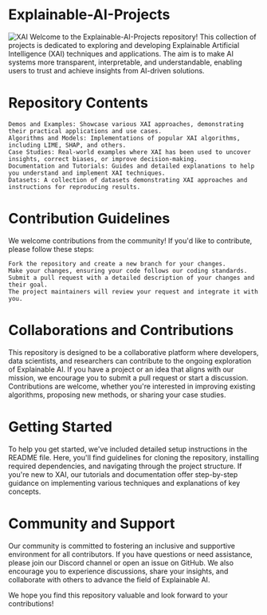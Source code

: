 # Explainable-AI-Projects

![XAI](https://www.datanami.com/wp-content/uploads/2020/01/explainable_AI_shutterstock_-BAIVECTOR.jpg)
Welcome to the Explainable-AI-Projects repository! This collection of projects is dedicated to exploring and developing Explainable Artificial Intelligence (XAI) techniques and applications. The aim is to make AI systems more transparent, interpretable, and understandable, enabling users to trust and achieve insights from AI-driven solutions.
# Repository Contents

    Demos and Examples: Showcase various XAI approaches, demonstrating their practical applications and use cases.
    Algorithms and Models: Implementations of popular XAI algorithms, including LIME, SHAP, and others.
    Case Studies: Real-world examples where XAI has been used to uncover insights, correct biases, or improve decision-making.
    Documentation and Tutorials: Guides and detailed explanations to help you understand and implement XAI techniques.
    Datasets: A collection of datasets demonstrating XAI approaches and instructions for reproducing results.

# Contribution Guidelines

We welcome contributions from the community! If you'd like to contribute, please follow these steps:

    Fork the repository and create a new branch for your changes.
    Make your changes, ensuring your code follows our coding standards.
    Submit a pull request with a detailed description of your changes and their goal.
    The project maintainers will review your request and integrate it with you.

# Collaborations and Contributions

This repository is designed to be a collaborative platform where developers, data scientists, and researchers can contribute to the ongoing exploration of Explainable AI. If you have a project or an idea that aligns with our mission, we encourage you to submit a pull request or start a discussion. Contributions are welcome, whether you're interested in improving existing algorithms, proposing new methods, or sharing your case studies.

# Getting Started

To help you get started, we've included detailed setup instructions in the README file. Here, you'll find guidelines for cloning the repository, installing required dependencies, and navigating through the project structure. If you're new to XAI, our tutorials and documentation offer step-by-step guidance on implementing various techniques and explanations of key concepts.

# Community and Support

Our community is committed to fostering an inclusive and supportive environment for all contributors. If you have questions or need assistance, please join our Discord channel or open an issue on GitHub. We also encourage you to experience discussions, share your insights, and collaborate with others to advance the field of Explainable AI.

We hope you find this repository valuable and look forward to your contributions!

